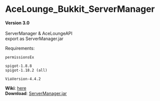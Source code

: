 # AceLounge_Bukkit_ServerManager
**Version 3.0**
<br/><br/>
ServerManager &amp; AceLoungeAPI<br/>
export as ServerManager.jar

Requirements:
```
permissionsEx

spigot-1.8.8
spigot-1.18.2 (all)

ViaVersion-4.4.2
```
**Wiki**: [here](https://github.com/Delta203/AceLounge_Bukkit_ServerManager/wiki)<br/>
**Download**: [ServerManager.jar](https://github.com/Delta203/AceLounge_Bukkit_ServerManager/blob/main/ServerManager.jar?raw=true)
